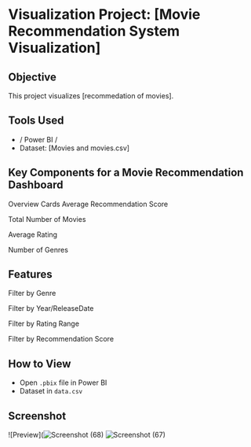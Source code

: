 # Visualization Project: [Movie Recommendation System Visualization]

## Objective
This project visualizes [recommedation of movies].

## Tools Used
- / Power BI /
- Dataset: [Movies and movies.csv]

## Key Components for a Movie Recommendation Dashboard
 Overview Cards
Average Recommendation Score

Total Number of Movies

Average Rating

Number of Genres

## Features

Filter by Genre

Filter by Year/ReleaseDate

Filter by Rating Range

Filter by Recommendation Score

## How to View
- Open `.pbix` file in Power BI
- Dataset in `data.csv`

## Screenshot
![Preview](![Screenshot (68)](https://github.com/user-attachments/assets/37df33ab-fca2-476d-a958-67a7d3c149a9)
![Screenshot (67)](https://github.com/user-attachments/assets/042b594f-e9d6-41a3-b339-9822b7c59b41)


